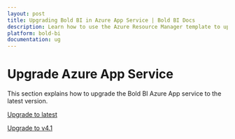 ```yaml
---
layout: post
title: Upgrading Bold BI in Azure App Service | Bold BI Docs
description: Learn how to use the Azure Resource Manager template to upgrade the Bold BI Azure App to the latest versions.
platform: bold-bi
documentation: ug
---
```


# Upgrade Azure App Service

This section explains how to upgrade the Bold BI Azure App service to the latest version.

[Upgrade to latest](/deploying-bold-bi/deploying-on-azure-app-service/upgrade/upgrade-to-latest/)

[Upgrade to v4.1](/deploying-bold-bi/deploying-on-azure-app-service/upgrade/upgrade-to-v4.1/)
